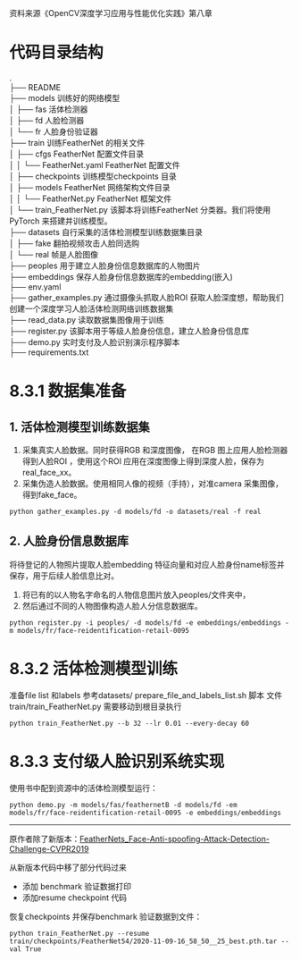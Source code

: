 资料来源《OpenCV深度学习应用与性能优化实践》第八章

# 代码目录结构
.  
├── README  
├── models 训练好的网络模型  
│   ├── fas 活体检测器  
│   ├── fd 人脸检测器  
│   └── fr 人脸身份验证器  
├── train  训练FeatherNet 的相关文件  
│   ├── cfgs FeatherNet 配置文件目录  
│   │   └── FeatherNet.yaml FeatherNet 配置文件  
│   ├── checkpoints 训练模型checkpoints 目录  
│   ├── models FeatherNet 网络架构文件目录  
│   │   └── FeatherNet.py FeatherNet 框架文件  
│   └── train_FeatherNet.py 该脚本将训练FeatherNet 分类器。我们将使用  PyTorch 来搭建并训练模型。  
├── datasets 自行采集的活体检测模型训练数据集目录  
│   ├── fake 翻拍视频攻击人脸同选购  
│   └── real 帧是人脸图像  
├── peoples 用于建立人脸身份信息数据库的人物图片  
├── embeddings 保存人脸身份信息数据库的embedding(嵌入)  
├── env.yaml  
├── gather_examples.py 通过摄像头抓取人脸ROI 获取人脸深度想，帮助我们创建一个深度学习人脸活体检测网络训练数据集  
├── read_data.py 读取数据集图像用于训练  
├── register.py 该脚本用于等级人脸身份信息，建立人脸身份信息库  
├── demo.py 实时支付及人脸识别演示程序脚本  
├── requirements.txt  

# 8.3.1 数据集准备

## 1. 活体检测模型训练数据集

1. 采集真实人脸数据。同时获得RGB 和深度图像， 在RGB 图上应用人脸检测器得到人脸ROI ，使用这个ROI 应用在深度图像上得到深度人脸，保存为real_face_xx。
2. 采集伪造人脸数据。使用相同人像的视频（手持），对准camera 采集图像，得到fake_face。
```shell
python gather_examples.py -d models/fd -o datasets/real -f real
```

## 2. 人脸身份信息数据库

将待登记的人物照片提取人脸embedding 特征向量和对应人脸身份name标签并保存，用于后续人脸信息比对。
1. 将已有的以人物名字命名的人物信息图片放入peoples/文件夹中，
2. 然后通过不同的人物图像构造人脸人分信息数据库。
```shell
python register.py -i peoples/ -d models/fd -e embeddings/embeddings -m models/fr/face-reidentification-retail-0095
```
# 8.3.2 活体检测模型训练
准备file list 和labels
参考datasets/ prepare_file_and_labels_list.sh 脚本
文件 train/train_FeatherNet.py 需要移动到根目录执行
```shell
python train_FeatherNet.py --b 32 --lr 0.01 --every-decay 60 
```
# 8.3.3 支付级人脸识别系统实现
使用书中配到资源中的活体检测模型运行：
```shell
python demo.py -m models/fas/feathernetB -d models/fd -em models/fr/face-reidentification-retail-0095 -e embeddings/embeddings
```

---
原作者除了新版本：[FeatherNets_Face-Anti-spoofing-Attack-Detection-Challenge-CVPR2019](https://github.com/SoftwareGift/FeatherNets_Face-Anti-spoofing-Attack-Detection-Challenge-CVPR2019)

从新版本代码中移了部分代码过来
- 添加 benchmark 验证数据打印
- 添加resume checkpoint 代码

恢复checkpoints 并保存benchmark 验证数据到文件：
```shell
python train_FeatherNet.py --resume train/checkpoints/FeatherNet54/2020-11-09-16_58_50__25_best.pth.tar --val True
```